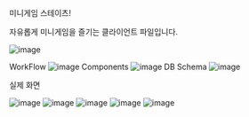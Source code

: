 미니게임 스테이츠!

자유롭게 미니게임을 즐기는 클라이언트 파일입니다.


![image](https://user-images.githubusercontent.com/59520226/82540027-5cebbf00-9b89-11ea-9edc-447171297138.png)

WorkFlow
![image](https://user-images.githubusercontent.com/59520226/82540102-81e03200-9b89-11ea-9091-3c771d3761a0.png)
Components
![image](https://user-images.githubusercontent.com/59520226/82540145-8d335d80-9b89-11ea-934a-01dd03d86b9d.png)
DB Schema
![image](https://user-images.githubusercontent.com/59520226/82540174-98868900-9b89-11ea-98b2-4116c8ca455e.png)

실제 화면

![image](https://user-images.githubusercontent.com/59520226/82540214-a805d200-9b89-11ea-8f4b-78b15a624f9a.png)
![image](https://user-images.githubusercontent.com/59520226/82540228-acca8600-9b89-11ea-98f1-f1a9625301d9.png)
![image](https://user-images.githubusercontent.com/59520226/82540244-b2c06700-9b89-11ea-9e3a-5dd073a61de8.png)
![image](https://user-images.githubusercontent.com/59520226/82540256-b6ec8480-9b89-11ea-8ee2-65e049b99a04.png)
![image](https://user-images.githubusercontent.com/59520226/82540264-ba800b80-9b89-11ea-9684-4b610394da55.png)
